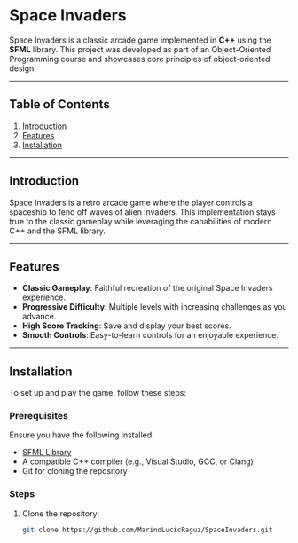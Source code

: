 # Space Invaders

Space Invaders is a classic arcade game implemented in **C++** using the **SFML** library. This project was developed as part of an Object-Oriented Programming course and showcases core principles of object-oriented design.

---

## Table of Contents

1. [Introduction](#introduction)
2. [Features](#features)
3. [Installation](#installation)

---

## Introduction

Space Invaders is a retro arcade game where the player controls a spaceship to fend off waves of alien invaders. This implementation stays true to the classic gameplay while leveraging the capabilities of modern C++ and the SFML library.

---

## Features

- **Classic Gameplay**: Faithful recreation of the original Space Invaders experience.
- **Progressive Difficulty**: Multiple levels with increasing challenges as you advance.
- **High Score Tracking**: Save and display your best scores.
- **Smooth Controls**: Easy-to-learn controls for an enjoyable experience.

---

## Installation

To set up and play the game, follow these steps:

### Prerequisites

Ensure you have the following installed:
- [SFML Library](https://www.sfml-dev.org/)
- A compatible C++ compiler (e.g., Visual Studio, GCC, or Clang)
- Git for cloning the repository

### Steps

1. Clone the repository:
   ```sh
   git clone https://github.com/MarinoLucicRaguz/SpaceInvaders.git
